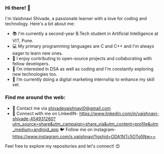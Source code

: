 ### Hi there! 👋

I'm Vaishnavi Shivade, a passionate learner with a love for coding and technology. Here's a bit about me:

- 📚  I'm currently a second-year B.Tech student in Artificial Intelligence at VIT, Pune.
- 💻 My primary programming languages are C and C++ and I'm always eager to learn new ones.
- 🚀 I enjoy contributing to open-source projects and collaborating with fellow developers.
- 🔭 I’m interested in DSA as well as coding and I'm constantly exploring new technologies too.
- 🌱 I’m currently doing a digital marketing internship to enhance my skill set.

### Find me around the web:

- 📧 Contact me via shivadevaishnavi0@gmail.com
- 💼 Connect with me on LinkedIN- https://www.linkedin.com/in/vaishnavi-shivade-454931260?utm_source=share&utm_campaign=share_via&utm_content=profile&utm_medium=android_app
🐦 Follow me on instagram-https://www.instagram.com/s.vaiishnavi?igshid=ODA1NTc5OTg5Nw==

Feel free to explore my repositories and let's connect! 😊
<!---
v-8149/v-8149 is a ✨ special ✨ repository because its `README.md` (this file) appears on your GitHub profile.
You can click the Preview link to take a look at your changes.
--->
